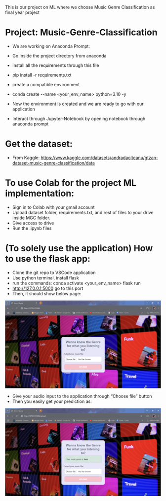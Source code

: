 This is our project on ML where we choose Music Genre Classification as final year project

# Project: Music-Genre-Classification
-	We are working on Anaconda Prompt:

-	Go inside the project directory from anaconda

-   install all the requirements through this file
-	pip install -r requirements.txt

-   create a compatible environment 
-	conda create --name <your_env_name> python=3.10 -y

-   Now the environment is created and we are ready to go with our application
-   Interact through Jupyter-Notebook by opening notebook through anaconda prompt

# Get the dataset:
-	From Kaggle: https://www.kaggle.com/datasets/andradaolteanu/gtzan-dataset-music-genre-classification/data

#  To use Colab for the project ML implementation:
-   Sign in to Colab with your gmail account
-	Upload dataset folder, requirements.txt, and rest of files to your drive inside MGC folder.
-	Give access to drive
-   Run the .ipynb files

#  (To solely use the application) How to use the flask app:
-   Clone the git repo to VSCode application
-	Use python terminal, install flask
-   run the commands:
conda activate <your_env_name>
flask run
-	http://127.0.0.1:5000  go to this port
-	Then, it should show below page:

![alt text](applic_screenshots/image.png)

-	Give your audio input to the application through “Choose file” button
-	Then you easily get your prediction as:

![alt text](applic_screenshots/image-1.png)

